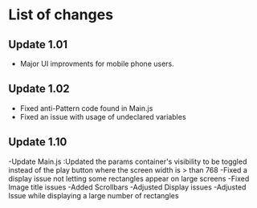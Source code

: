 # List of changes
## **Update 1.01**

- Major UI improvments for mobile phone users.

## **Update 1.02**

- Fixed anti-Pattern code found in Main.js
- Fixed an issue with usage of undeclared variables

## **Update 1.10**

-Update Main.js :Updated the params container's visibility to be toggled instead of the play button where the screen width is > than 768
-Fixed a display issue not letting some rectangles appear on large screens 
-Fixed Image title issues 
-Added Scrollbars
-Adjusted Display issues
-Adjusted Issue while displaying a large number of rectangles

